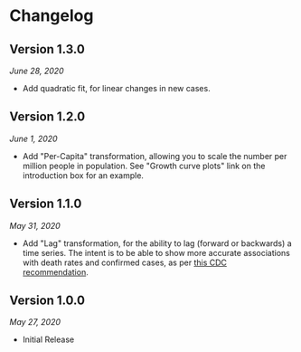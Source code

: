 Changelog
=========

## Version 1.3.0

*June 28, 2020*

*   Add quadratic fit, for linear changes in new cases.

## Version 1.2.0

*June 1, 2020*

*   Add "Per-Capita" transformation, allowing you to scale the number per
    million people in population.  See "Growth curve plots" link on the
    introduction box for an example.

## Version 1.1.0

*May 31, 2020*

*   Add "Lag" transformation, for the ability to lag (forward or backwards) a
    time series.  The intent is to be able to show more accurate associations
    with death rates and confirmed cases, as per [this CDC recommendation][cdc].

    [cdc]: https://wwwnc.cdc.gov/eid/article/26/6/20-0320_article?fbclid=IwAR3ActUE0gqlqQAdxb_ComHcb5P22tvaLWwp03UhzERAEJgI1eZgO_jNr5U

## Version 1.0.0

*May 27, 2020*

*   Initial Release

